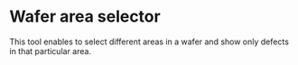 # Wafer area selector

This tool enables to select different areas in a wafer and show only defects in that particular area.

